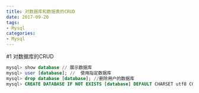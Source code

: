 ```yaml
---
title: 对数据库和数据表的CRUD
date: 2017-09-20
tags:
- Mysql
categories:
- Mysql
---
```


#1 对数据库的CRUD

``` sql 
mysql> show database // 展示数据库
mysql> user [database]; //  使用指定数据库
mysql> drop database [database]; //删除用户的数据库
mysql> CREATE DATABASE IF NOT EXISTS [database] DEFAULT CHARSET utf8 COLLATE utf8_general_ci// 添加数据库
```
<!-- more -->

